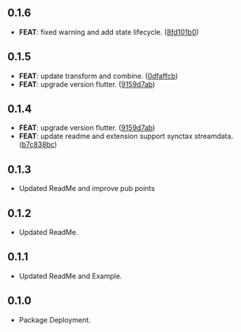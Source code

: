 ## 0.1.6

 - **FEAT**: fixed warning and add state lifecycle. ([8fd101b0](https://github.com/MinhMark123123/maac/commit/8fd101b07a5e7a393ed71c66113b6cdb288bdb21))

## 0.1.5

 - **FEAT**: update transform and combine. ([0dfaffcb](https://github.com/MinhMark123123/maac/commit/0dfaffcb31980170975fbe67ff8872b214aefe8f))
 - **FEAT**: upgrade version flutter. ([9159d7ab](https://github.com/MinhMark123123/maac/commit/9159d7abae64f149527b16b30e1c10b1408340c8))

## 0.1.4

 - **FEAT**: upgrade version flutter. ([9159d7ab](https://github.com/MinhMark123123/maac/commit/9159d7abae64f149527b16b30e1c10b1408340c8))
 - **FEAT**: update readme and extension support synctax streamdata. ([b7c838bc](https://github.com/MinhMark123123/maac/commit/b7c838bc5dff3729d0abc9674bfb5481fe6dfb5c))

## 0.1.3

* Updated ReadMe and improve pub points

## 0.1.2

* Updated ReadMe.

## 0.1.1

* Updated ReadMe and Example.

## 0.1.0

* Package Deployment.
